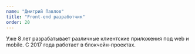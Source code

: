 ```yaml
---
name: "Дмитрий Павлов"
title: "Front-end разработчик"
order: 20
---
```


Уже 8 лет разрабатывает различные клиентские приложения под web и mobile. С 2017 года работает в блокчейн-проектах.